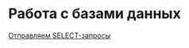 # Работа с базами данных
[Отправляем SELECT-запросы](https://docs.google.com/spreadsheets/d/1-ATCGKC0NVztW5Fsc5dxWiUpKAG0BxDlZSiqU-MGakg/edit?usp=sharing)
